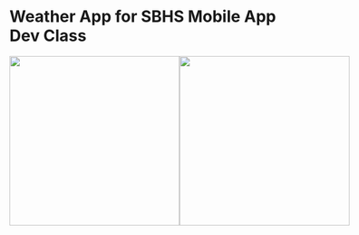 # Weather App for SBHS Mobile App Dev Class 

<div style="display:flex">
<img width="300px" src="https://user-images.githubusercontent.com/73650235/216848543-cfdc1053-87c7-445b-8cd3-a34c1ba7ff6a.png" />
<img width="300px" src="https://user-images.githubusercontent.com/73650235/216848548-b20a0620-585c-4bc8-b8e5-7a2ea0bf61d0.png" />
</div>

